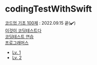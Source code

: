 # codingTestWithSwift

[코드업 기초 100제](https://github.com/aroob6/codingTestWithSwiftAndPython/tree/main/codeup_basic100)
: 2022.09.15 끝(✔️)</br>
[이것이 코딩테스트다](https://github.com/aroob6/codingTestWithSwiftAndPython/tree/main/thisIsCodingTest)</br>
[코딩테스트 연습](https://github.com/aroob6/codingTestWithSwiftAndPython/tree/main/trainCodingTest)</br>
[프로그래머스](https://github.com/aroob6/codingTestWithSwiftAndPython/tree/main/programmers)</br>
- [Lv. 1](https://github.com/aroob6/codingTestWithSwiftAndPython/tree/main/programmers/programmersLevel1/programmersLevel1/finish)</br>
- [Lv. 2](https://github.com/aroob6/codingTestWithSwiftAndPython/tree/main/programmers/programmersLevel2)</br>
